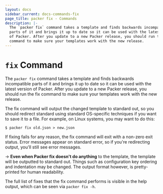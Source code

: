 ```yaml
---
layout: docs
sidebar_current: docs-commands-fix
page_title: packer fix - Commands
description: |-
  The `packer fix` command takes a template and finds backwards incompatible
  parts of it and brings it up to date so it can be used with the latest version
  of Packer. After you update to a new Packer release, you should run the fix
  command to make sure your templates work with the new release.
---
```


# `fix` Command

The `packer fix` command takes a template and finds backwards incompatible
parts of it and brings it up to date so it can be used with the latest version
of Packer. After you update to a new Packer release, you should run the fix
command to make sure your templates work with the new release.

The fix command will output the changed template to standard out, so you should
redirect standard using standard OS-specific techniques if you want to save it
to a file. For example, on Linux systems, you may want to do this:

```shell
$ packer fix old.json > new.json
```

If fixing fails for any reason, the fix command will exit with a non-zero exit
status. Error messages appear on standard error, so if you're redirecting
output, you'll still see error messages.

-> **Even when Packer fix doesn't do anything** to the template, the template
will be outputted to standard out. Things such as configuration key ordering and
indentation may be changed. The output format however, is pretty-printed for
human readability.

The full list of fixes that the fix command performs is visible in the help
output, which can be seen via `packer fix -h`.
